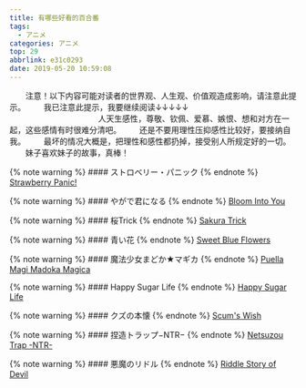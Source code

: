 ```yaml
---
title: 有哪些好看的百合番
tags:
  - アニメ
categories: アニメ
top: 29
abbrlink: e31c0293
date: 2019-05-20 10:59:08
---
```

&emsp;&emsp;注意！以下内容可能对读者的世界观、人生观、价值观造成影响，请注意此提示。
&emsp;&emsp;我已注意此提示，我要继续阅读↓↓↓↓↓
&emsp;&emsp;
&emsp;&emsp;
&emsp;&emsp;
&emsp;&emsp;
&emsp;&emsp;
&emsp;&emsp;
&emsp;&emsp;
&emsp;&emsp;
&emsp;&emsp;
&emsp;&emsp;人天生感性，尊敬、钦佩、爱慕、嫉恨、想和对方在一起，这些感情有时很难分清吧。
&emsp;&emsp;还是不要用理性压抑感性比较好，要接纳自我。
&emsp;&emsp;最坏的情况大概是，把理性和感性都扔掉，接受别人所规定好的一切。
&emsp;&emsp;妹子喜欢妹子的故事，真棒！
<!--more-->
{% note warning %}
    #### ストロベリー・パニック
{% endnote %}
[Strawberry Panic!](https://www.animenewsnetwork.com/encyclopedia/anime.php?id=6176)

{% note warning %}
    #### やがで君になる
{% endnote %}
[Bloom Into You](https://www.animenewsnetwork.com/encyclopedia/anime.php?id=21239)

{% note warning %}
    #### 桜Trick
{% endnote %}
[Sakura Trick](https://www.animenewsnetwork.com/encyclopedia/anime.php?id=15564)

{% note warning %}
    #### 青い花
{% endnote %}
[Sweet Blue Flowers](https://www.animenewsnetwork.com/encyclopedia/anime.php?id=10672)

{% note warning %}
    #### 魔法少女まどか★マギカ
{% endnote %}
[Puella Magi Madoka Magica](https://www.animenewsnetwork.com/encyclopedia/anime.php?id=12120)

{% note warning %}
    #### Happy Sugar Life
{% endnote %}
[Happy Sugar Life](https://www.animenewsnetwork.com/encyclopedia/anime.php?id=20787)

{% note warning %}
    #### クズの本懐
{% endnote %}
[Scum's Wish](https://www.animenewsnetwork.com/encyclopedia/anime.php?id=18806)

{% note warning %}
    #### 捏造トラップ−NTR−
{% endnote %}
[Netsuzou Trap -NTR-](https://www.animenewsnetwork.com/encyclopedia/anime.php?id=19054)

{% note warning %}
    #### 悪魔のリドル
{% endnote %}
[Riddle Story of Devil](https://www.animenewsnetwork.com/encyclopedia/anime.php?id=15767)